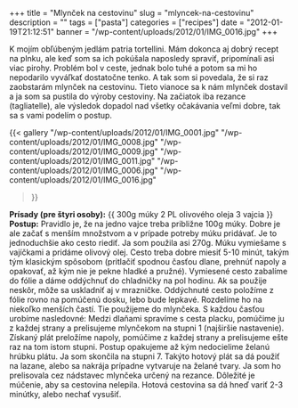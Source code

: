 +++
title = "Mlynček na cestovinu"
slug = "mlyncek-na-cestovinu"
description = ""
tags = ["pasta"]
categories = ["recipes"]
date = "2012-01-19T21:12:51"
banner = "/wp-content/uploads/2012/01/IMG_0016.jpg"
+++

K mojím obľúbeným jedlám patria tortellini. Mám dokonca aj dobrý recept na plnku, ale keď som sa ich pokúšala naposledy spraviť, pripomínali asi viac pirohy. Problém bol v ceste, jednak
bolo tuhé a potom sa mi ho nepodarilo vyváľkať dostatočne tenko. A tak som si povedala, že si raz
zaobstarám mlynček na cestovinu. Tieto vianoce sa k nám mlynček dostavil a ja som sa pustila do
výroby cestoviny. Na začiatok iba rezance (tagliatelle), ale výsledok dopadol nad všetky očakávania
veľmi dobre, tak sa s vami podelím o postup.

{{< gallery
    "/wp-content/uploads/2012/01/IMG_0001.jpg"
    "/wp-content/uploads/2012/01/IMG_0008.jpg"
    "/wp-content/uploads/2012/01/IMG_0009.jpg"
    "/wp-content/uploads/2012/01/IMG_0011.jpg"
    "/wp-content/uploads/2012/01/IMG_0006.jpg"
    "/wp-content/uploads/2012/01/IMG_0016.jpg"
>}}

**Prísady (pre štyri osoby):**
{{ 300g múky
2 PL olivového oleja
3 vajcia }}
**Postup:**
Pravidlo je, že na jedno vajce treba približne 100g múky. Dobre je ale začať s menším množstvom a v
prípade potreby múku pridávať. Je to jednoduchšie ako cesto riediť. Ja som použila asi 270g. Múku
vymiešame s vajíčkami a pridáme olivový olej. Cesto treba dobre miesiť 5-10 minút, takým tým
klasickým spôsobom (pritlačiť spodnou časťou dlane, prehnúť napoly a opakovať, až kým nie je pekne
hladké a pružné). Vymiesené cesto zabalíme do fólie a dáme oddýchnuť do chladničky na pol hodinu.
Ak sa použije neskôr, môže sa uskladniť aj v mrazničke. Oddýchnuté cesto položíme z fólie rovno na
pomúčenú dosku, lebo bude lepkavé. Rozdelíme ho na niekoľko menších častí. Tie použijeme do
mlynčeka. S každou časťou urobíme nasledovné: Medzi dlaňami spravíme s cesta placku, pomúčime ju z
každej strany a prelisujeme mlynčekom na stupni 1 (najširšie nastavenie). Získaný plát preložíme
napoly, pomúčime z každej strany a prelisujeme ešte raz na tom istom stupni. Postup opakujeme až
kým nedocielime želanú hrúbku plátu. Ja som skončila na stupni 7.  Takýto hotový plát sa dá použiť
na lazane, alebo sa nakrája prípadne vytvaruje na želané tvary. Ja som ho prelisovala cez nádstavec
mlynčeka určený na rezance. Dôležité je múčenie, aby sa cestovina nelepila. Hotová cestovina sa dá
hneď variť 2-3 minútky, alebo nechať vysušiť.
